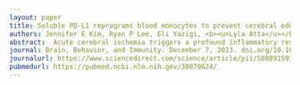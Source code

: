```yaml
---
layout: paper
title: Soluble PD-L1 reprograms blood monocytes to prevent cerebral edema and facilitate recovery after ischemic stroke
authors: Jennifer E Kim, Ryan P Lee, Eli Yazigi, <b><u>Lyla Atta</u></b>, James Feghali, Ayush Pant, Aanchal Jain, Idan Levitan, Eileen Kim, Kisha Patel, Nivedha Kannapadi, Pavan Shah, Adnan Bibic, Zhipeng Hou, Justin M Caplan, L Fernando Gonzalez, Judy Huang, Risheng Xu, <b>Jean Fan</b>, Betty Tyler, Henry Brem, Vassiliki A Boussiotis, Lauren Jantzie, Shenandoah Robinson, Raymond C Koehler, Michael Lim, Rafael J Tamargo, Christopher M Jackson
abstract:  Acute cerebral ischemia triggers a profound inflammatory response. While macrophages polarized to an M2-like phenotype clear debris and facilitate tissue repair, aberrant or prolonged macrophage activation is counterproductive to recovery. The inhibitory immune checkpoint Programmed Cell Death Protein 1 (PD-1) is upregulated on macrophage precursors (monocytes) in the blood after acute cerebrovascular injury. To investigate the therapeutic potential of PD-1 activation, we immunophenotyped circulating monocytes from patients and found that PD-1 expression was upregulated in the acute period after stroke. Murine studies using a temporary middle cerebral artery (MCA) occlusion (MCAO) model showed that intraperitoneal administration of soluble Programmed Death Ligand-1 (sPD-L1) significantly decreased brain edema and improved overall survival. Mice receiving sPD-L1 also had higher performance scores short-term, and more closely resembled sham animals on assessments of long-term functional recovery. These clinical and radiographic benefits were abrogated in global and myeloid-specific PD-1 knockout animals, confirming PD-1+ monocytes as the therapeutic target of sPD-L1. Single-cell RNA sequencing revealed that treatment skewed monocyte maturation to a non-classical Ly6Clo, CD43hi, PD-L1+ phenotype. These data support peripheral activation of PD-1 on inflammatory monocytes as a therapeutic strategy to treat neuroinflammation after acute ischemic stroke.
journal: Brain, Behavior, and Immunity. December 7, 2023. doi.org/10.1016/j.bbi.2023.12.007
journalurl: https://www.sciencedirect.com/science/article/pii/S0889159123003781
pubmedurl: https://pubmed.ncbi.nlm.nih.gov/38070624/
---
```

